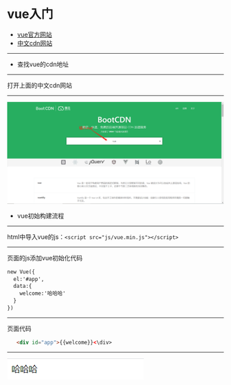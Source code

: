 # vue入门

- [vue官方网站](https://cn.vuejs.org/)
- [中文cdn网站](https://www.bootcdn.cn/)

---

- 查找vue的cdn地址

---

打开上面的中文cdn网站

---

![img](/大二学习知识点/web/vue/basic/image/微信截图_20201023092934.png)

- vue初始构建流程

---

html中导入vue的js：`<script src="js/vue.min.js"></script>`

---

页面的js添加vue初始化代码

```html
new Vue({
  el:'#app',
  data:{
    welcome:'哈哈哈'
  }
})
```

---

页面代码

```html
   <div id="app">{{welcome}}<\div>
```

---

![img](/大二学习知识点/web/vue/basic/image/微信截图_20201023094139.png)